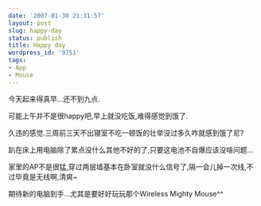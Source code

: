 ```yaml
---
date: '2007-01-30 21:31:57'
layout: post
slug: happy-day
status: publish
title: Happy day
wordpress_id: '9751'
tags:
- App
- Mouse
---
```


今天起来得真早...还不到九点.

可能上午并不是很happy吧,早上就没吃饭,难得感觉到饿了.

久违的感觉.三周前三天不出寝室不吃一顿饭的壮举没过多久咋就感到饿了尼?

趴在床上用电脑除了累点没什么其他不好的了,只要这电池不自爆应该没啥问题...

家里的AP不是很猛,穿过两层墙基本在卧室就没什么信号了,隔一会儿掉一次线,不过毕竟是无线啊,清爽~

期待新的电脑到手...尤其是要好好玩玩那个Wireless Mighty Mouse^^
